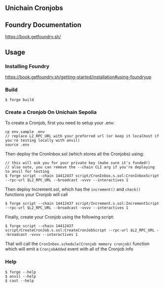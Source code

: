 ## Unichain Cronjobs

## Foundry Documentation

https://book.getfoundry.sh/

## Usage

### Installing Foundry

https://book.getfoundry.sh/getting-started/installation#using-foundryup

### Build

```shell
$ forge build
```

### Create a Cronjob On Unichain Sepolia

To create a Cronjob, first you need to setup your .env:

```shell
cp env.sample .env
// replace L2_RPC_URL with your preferred url (or keep it localhost if you're testing locally with anvil)
source .env
```

Then deploy the CronInbox.sol (which stores all the Cronjobs) using:

```shell
// this will ask you for your private key (make sure it's funded!)
// also note, you can remove the --chain CLI arg if you're deploying to anvil for testing
$ forge script --chain 14412437 script/CronInbox.s.sol:CronInboxScript --rpc-url $L2_RPC_URL --broadcast -vvvv --interactives 1
```

Then deploy Increment.sol, which has the `increment()` and `check()` functions your Cronjob will call

```shell
$ forge script --chain 14412437 script/Increment.s.sol:IncrementScript --rpc-url $L2_RPC_URL --broadcast -vvvv --interactives 1
```

Finally, create your Cronjob using the following script:

```shell
$ forge script --chain 14412437 script/CreateCronJob.s.sol:CreateCronJobScript --rpc-url $L2_RPC_URL --broadcast -vvvv --interactives 1
```

That will call the `CronInbox.schedule(Cronjob memory cronjob)` function which will emit a `CronjobAdded` event with all of the Cronjob info

### Help

```shell
$ forge --help
$ anvil --help
$ cast --help
```
